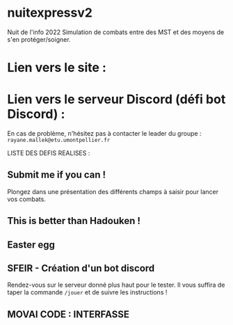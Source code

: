 # nuitexpressv2
Nuit de l'info 2022
Simulation de combats entre des MST et des moyens de s'en protéger/soigner.

# Lien vers le site :
# Lien vers le serveur Discord (défi bot Discord) :

En cas de problème, n'hésitez pas à contacter le leader du groupe : `rayane.mallek@etu.umontpellier.fr`

LISTE DES DEFIS REALISES :
## Submit me if you can !
Plongez dans une présentation des différents champs à saisir pour lancer vos combats.

## This is better than Hadouken !

## Easter egg

## SFEIR - Création d'un bot discord
Rendez-vous sur le serveur donné plus haut pour le tester. Il vous suffira de taper la commande `/jouer` et de suivre les instructions !

## MOVAI CODE : INTERFASSE